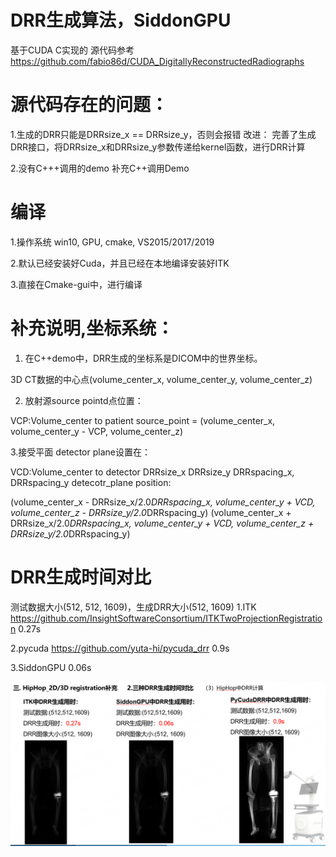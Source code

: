 # DRR生成算法，SiddonGPU
基于CUDA C实现的
源代码参考 https://github.com/fabio86d/CUDA_DigitallyReconstructedRadiographs

# 源代码存在的问题：
1.生成的DRR只能是DRRsize_x == DRRsize_y，否则会报错
改进：
完善了生成DRR接口，将DRRsize_x和DRRsize_y参数传递给kernel函数，进行DRR计算

2.没有C+++调用的demo
补充C++调用Demo


# 编译
1.操作系统 win10, GPU, cmake, VS2015/2017/2019

2.默认已经安装好Cuda，并且已经在本地编译安装好ITK

3.直接在Cmake-gui中，进行编译

# 补充说明,坐标系统：
1. 在C++demo中，DRR生成的坐标系是DICOM中的世界坐标。

3D CT数据的中心点(volume_center_x, volume_center_y, volume_center_z)

2. 放射源source pointd点位置：

VCP:Volume_center to patient
source_point = (volume_center_x, volume_center_y - VCP, volume_center_z)


3.接受平面 detector plane设置在：

VCD:Volume_center to detector
DRRsize_x DRRsize_y DRRspacing_x, DRRspacing_y
detecotr_plane position:

(volume_center_x - DRRsize_x/2.0*DRRspacing_x, volume_center_y + VCD, volume_center_z - DRRsize_y/2.0*DRRspacing_y)
(volume_center_x + DRRsize_x/2.0*DRRspacing_x, volume_center_y + VCD, volume_center_z + DRRsize_y/2.0*DRRspacing_y)


# DRR生成时间对比
测试数据大小(512, 512, 1609)，生成DRR大小(512, 1609)
1.ITK  https://github.com/InsightSoftwareConsortium/ITKTwoProjectionRegistration  0.27s

2.pycuda  https://github.com/yuta-hi/pycuda_drr  0.9s

3.SiddonGPU  0.06s


![Example](DRR_time.png)
